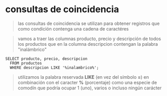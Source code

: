 # consultas de coincidencia

> las consultas de coincidencia se utilizan para obtener registros que como condición contenga una cadena de caractéres

> vamos a traer las columnas producto, precio y descripción de todos los productos que en la columna descripcion contengan la palabra "inalámbrico"

    SELECT producto, precio, descripcion  
      FROM productos    
      WHERE descripcion LIKE '%inalambrico%';

> utilizamos la palabra reservada **LIKE**
> (en vez del símbolo **=**)
> en combinación con el caracter **%** (porcentaje)
> como una especie de comodín que podría ocupar 1 (uno), varios o incluso ningún carácter